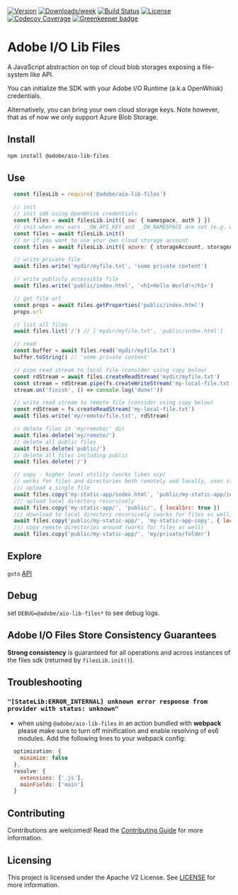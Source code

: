 <!--
Copyright 2019 Adobe. All rights reserved.
This file is licensed to you under the Apache License, Version 2.0 (the "License");
you may not use this file except in compliance with the License. You may obtain a copy
of the License at http://www.apache.org/licenses/LICENSE-2.0

Unless required by applicable law or agreed to in writing, software distributed under
the License is distributed on an "AS IS" BASIS, WITHOUT WARRANTIES OR REPRESENTATIONS
OF ANY KIND, either express or implied. See the License for the specific language
governing permissions and limitations under the License.
-->

[![Version](https://img.shields.io/npm/v/@adobe/aio-lib-files.svg)](https://npmjs.org/package/@adobe/aio-lib-files)
[![Downloads/week](https://img.shields.io/npm/dw/@adobe/aio-lib-files.svg)](https://npmjs.org/package/@adobe/aio-lib-files)
[![Build Status](https://travis-ci.com/adobe/aio-lib-files.svg?branch=master)](https://travis-ci.com/adobe/aio-lib-files)
[![License](https://img.shields.io/badge/License-Apache%202.0-blue.svg)](https://opensource.org/licenses/Apache-2.0)
[![Codecov Coverage](https://img.shields.io/codecov/c/github/adobe/aio-lib-files/master.svg?style=flat-square)](https://codecov.io/gh/adobe/aio-lib-files/) [![Greenkeeper badge](https://badges.greenkeeper.io/adobe/aio-lib-files.svg)](https://greenkeeper.io/)

# Adobe I/O Lib Files

A JavaScript abstraction on top of cloud blob storages exposing a file-system like API.

You can initialize the SDK with your Adobe I/O Runtime (a.k.a OpenWhisk)
credentials.

Alternatively, you can bring your own cloud storage keys. Note however, that as
of now we only support Azure Blob Storage.

## Install

```bash
npm install @adobe/aio-lib-files
```

## Use

```js
  const filesLib = require('@adobe/aio-lib-files')

  // init
  // init sdk using OpenWhisk credentials
  const files = await filesLib.init({ ow: { namespace, auth } })
  // init when env vars __OW_API_KEY and __OW_NAMESPACE are set (e.g. when running in an OpenWhisk action)
  const files = await filesLib.init()
  // or if you want to use your own cloud storage account
  const files = await filesLib.init({ azure: { storageAccount, storageAccessKey, containerName } })

  // write private file
  await files.write('mydir/myfile.txt', 'some private content')

  // write publicly accessible file
  await files.write('public/index.html', '<h1>Hello World!</h1>')

  // get file url
  const props = await files.getProperties('public/index.html')
  props.url

  // list all files
  await files.list('/') // ['mydir/myfile.txt', 'public/index.html']

  // read
  const buffer = await files.read('mydir/myfile.txt')
  buffer.toString() // 'some private content'

  // pipe read stream to local file (consider using copy below)
  const rdStream = await files.createReadStream('mydir/myfile.txt')
  const stream = rdStream.pipe(fs.createWriteStream('my-local-file.txt'))
  stream.on('finish', () => console.log('done!'))

  // write read stream to remote file (consider using copy below)
  const rdStream = fs.createReadStream('my-local-file.txt')
  await files.write('my/remote/file.txt', rdStream)

  // delete files in 'my/remote/' dir
  await files.delete('my/remote/')
  // delete all public files
  await files.delete('public/')
  // delete all files including public
  await files.delete('/')

  // copy - higher level utility (works likes scp)
  // works for files and directories both remotely and locally, uses streams under the hood
  /// upload a single file
  await files.copy('my-static-app/index.html', 'public/my-static-app/index.html', { localSrc: true })
  /// upload local directory recursively
  await files.copy('my-static-app/', 'public/', { localSrc: true })
  /// download to local directory recursively (works for files as well)
  await files.copy('public/my-static-app/', 'my-static-app-copy', { localDest: true })
  /// copy remote directories around (works for files as well)
  await files.copy('public/my-static-app/', 'my/private/folder')
```

## Explore

`goto` [API](doc/api.md)

## Debug

set `DEBUG=@adobe/aio-lib-files*` to see debug logs.


## Adobe I/O Files Store Consistency Guarantees

**Strong consistency** is guaranteed for all operations and across instances of the files sdk (returned by `filesLib.init()`).

## Troubleshooting

### `"[StateLib:ERROR_INTERNAL] unknown error response from provider with status: unknown"`
- when using `@adobe/aio-lib-files` in an action bundled with **webpack** please make sure to turn off minification and enable resolving of es6 modules. Add the following lines to your webpack config:
```javascript
  optimization: {
    minimize: false
  },
  resolve: {
    extensions: ['.js'],
    mainFields: ['main']
  }
```

## Contributing

Contributions are welcomed! Read the [Contributing Guide](./.github/CONTRIBUTING.md) for more information.

## Licensing

This project is licensed under the Apache V2 License. See [LICENSE](LICENSE) for more information.
